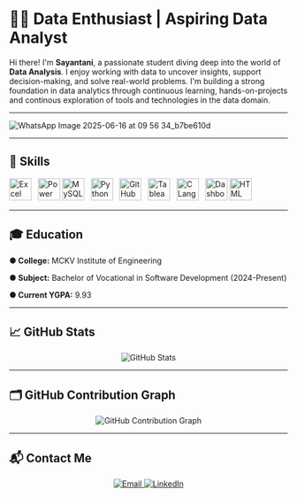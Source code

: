 # 👩‍💻 Data Enthusiast | Aspiring Data Analyst

Hi there! I'm **Sayantani**, a passionate student diving deep into the world of **Data Analysis**. I enjoy working with data to uncover insights, support decision-making, and solve real-world problems. I'm building a strong foundation in data analytics through continuous learning, hands-on-projects and continous exploration of tools and technologies in the data domain. 

---
![WhatsApp Image 2025-06-16 at 09 56 34_b7be610d](https://github.com/user-attachments/assets/df8e20d6-de41-433e-a860-8b1d0ec1c29e)


---
## 🚀 Skills

<p align="left">
  <!-- Excel -->
  <img src="https://img.icons8.com/color/48/microsoft-excel-2019--v1.png" alt="Excel" width="40" height="40"/>
  &nbsp;

  <!-- Power BI -->
  <img src="https://img.icons8.com/color/48/power-bi.png" alt="Power BI" width="40" height="40"/>
  
  <!-- MySQL -->
  <img src="https://cdn.jsdelivr.net/gh/devicons/devicon/icons/mysql/mysql-original.svg" alt="MySQL" width="40" height="40"/>
  &nbsp;
  
  <!-- Python -->
  <img src="https://cdn.jsdelivr.net/gh/devicons/devicon/icons/python/python-original.svg" alt="Python" width="40" height="40"/>
  &nbsp;
  
  <!-- GitHub -->
  <img src="https://cdn.jsdelivr.net/gh/devicons/devicon/icons/github/github-original.svg" alt="GitHub" width="40" height="40"/>
  &nbsp;
  <!-- Tableau -->
  <img src="https://img.icons8.com/color/48/tableau-software.png" alt="Tableau" width="40" height="40"/>
  &nbsp;
  
 <!-- C Language -->
  <img src="https://cdn.jsdelivr.net/gh/devicons/devicon/icons/c/c-original.svg" alt="C Language" width="40" height="40"/>
  &nbsp;
  
  
  <!-- Dashboard -->
  <img src="https://img.icons8.com/ios-filled/50/000000/combo-chart.png" alt="Dashboard" width="40" height="40"/>

  
<!--Html-->
  <img src="https://cdn.jsdelivr.net/gh/devicons/devicon/icons/html5/html5-original.svg" alt="HTML" width="40" height="40"/>
</p>

---
## 🎓 Education

**● College:** MCKV Institute of Engineering

**● Subject:** Bachelor of Vocational in Software Development (2024-Present)

**● Current YGPA:** 9.93

---
## 📈 GitHub Stats

<p align="center">
  <img src="https://github-readme-stats.vercel.app/api?username=Sayantanidalui&show_icons=true&theme=dark" alt="GitHub Stats" />

</p>

---
## 🗂 GitHub Contribution Graph

<p align="center">
  <img src="https://github-readme-activity-graph.vercel.app/graph?username=Sayantanidalui&theme=github-dark" alt="GitHub Contribution Graph"/>
</p>

---
## 📬 Contact Me

<p align="center">
  <a href="mailto:sayantanidalui97@gmail.com">
    <img src="https://img.shields.io/badge/Email-D14836?style=for-the-badge&logo=gmail&logoColor=white" alt="Email"/>
  </a>
  
  <a href="https://www.linkedin.com/in/sayantani-sayu-dalui-/" target="_blank">
    <img src="https://img.shields.io/badge/LinkedIn-0077B5?style=for-the-badge&logo=linkedin&logoColor=white" alt="LinkedIn"/>
  </a>
</p>

